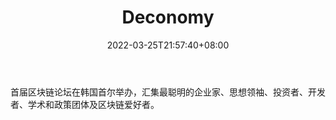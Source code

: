 ﻿---
weight: 
title: "Deconomy"
description: "首届区块链论坛在韩国首尔举办，汇集最聪明的企业家、思想领袖、投资者、开发者、学术和政策团体及区块链爱好者"
date: 2022-03-25T21:57:40+08:00
lastmod: 2022-03-25T16:45:40+08:00
draft: false
authors: ["Metabd"]
featuredImage: "deconomy.jpg"
link: ""
tags: ["元宇宙社区","Deconomy"]
categories: ["navigation"]
navigation: ["元宇宙社区"]
lightgallery: true
toc: true
pinned: false
recommend: false
recommend1: false
---
首届区块链论坛在韩国首尔举办，汇集最聪明的企业家、思想领袖、投资者、开发者、学术和政策团体及区块链爱好者。
